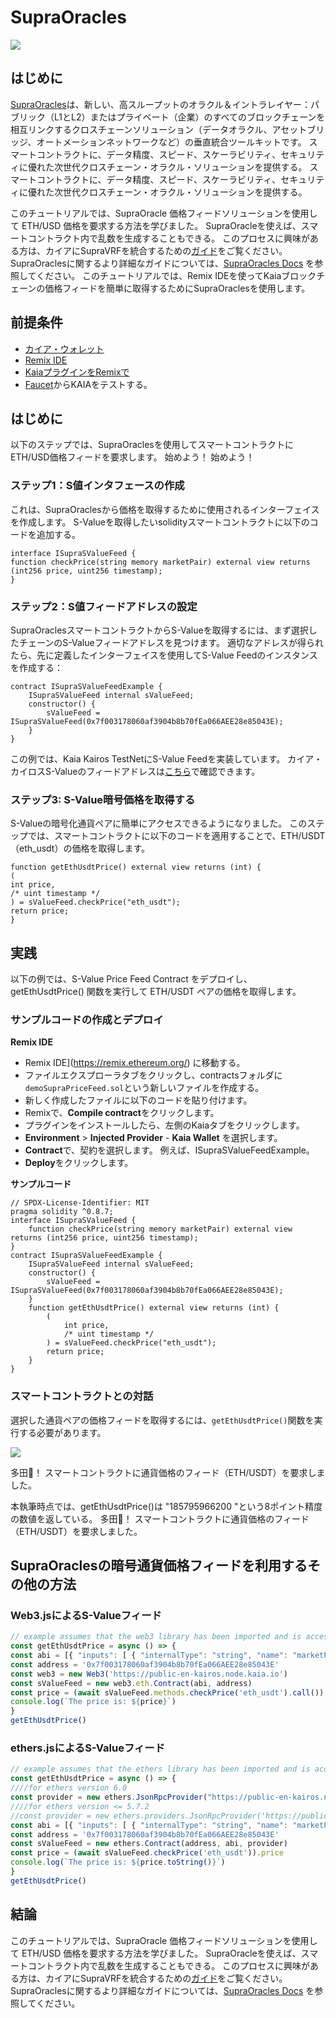 # SupraOracles

![](/img/banners/kaia-supra.png)

## はじめに

[SupraOracles](https://supraoracles.com/)は、新しい、高スループットのオラクル＆イントラレイヤー：パブリック（L1とL2）またはプライベート（企業）のすべてのブロックチェーンを相互リンクするクロスチェーンソリューション（データオラクル、アセットブリッジ、オートメーションネットワークなど）の垂直統合ツールキットです。 スマートコントラクトに、データ精度、スピード、スケーラビリティ、セキュリティに優れた次世代クロスチェーン・オラクル・ソリューションを提供する。 スマートコントラクトに、データ精度、スピード、スケーラビリティ、セキュリティに優れた次世代クロスチェーン・オラクル・ソリューションを提供する。

このチュートリアルでは、SupraOracle 価格フィードソリューションを使用して ETH/USD 価格を要求する方法を学びました。 SupraOracleを使えば、スマートコントラクト内で乱数を生成することもできる。 このプロセスに興味がある方は、カイアにSupraVRFを統合するための[ガイド](https://metaverse-knowledge-kit.klaytn.foundation/docs/decentralized-oracle/oracle-providers/supraOracles-tutorial)をご覧ください。 SupraOraclesに関するより詳細なガイドについては、[SupraOracles Docs](https://supraoracles.com/docs/development-guides) を参照してください。 このチュートリアルでは、Remix IDEを使ってKaiaブロックチェーンの価格フィードを簡単に取得するためにSupraOraclesを使用します。

## 前提条件

- [カイア・ウォレット](https://chromewebstore.google.com/detail/kaia-wallet/jblndlipeogpafnldhgmapagcccfchpi)
- [Remix IDE](https://remix.ethereum.org/)
- [KaiaプラグインをRemixで](https://klaytn.foundation/using-klaytn-plugin-on-remix/)
- [Faucet](https://faucet.kaia.io)からKAIAをテストする。

## はじめに

以下のステップでは、SupraOraclesを使用してスマートコントラクトにETH/USD価格フィードを要求します。 始めよう！ 始めよう！

### ステップ1：S値インタフェースの作成

これは、SupraOraclesから価格を取得するために使用されるインターフェイスを作成します。  S-Valueを取得したいsolidityスマートコントラクトに以下のコードを追加する。

```solidity
interface ISupraSValueFeed {
function checkPrice(string memory marketPair) external view returns (int256 price, uint256 timestamp);
}
```

### ステップ2：S値フィードアドレスの設定

SupraOraclesスマートコントラクトからS-Valueを取得するには、まず選択したチェーンのS-Valueフィードアドレスを見つけます。  適切なアドレスが得られたら、先に定義したインターフェイスを使用してS-Value Feedのインスタンスを作成する：

```solidity
contract ISupraSValueFeedExample {
    ISupraSValueFeed internal sValueFeed;
    constructor() {
        sValueFeed = ISupraSValueFeed(0x7f003178060af3904b8b70fEa066AEE28e85043E);
    }
}
```

この例では、Kaia Kairos TestNetにS-Value Feedを実装しています。 カイア・カイロスS-Valueのフィードアドレスは[こちら](https://supraoracles.com/docs/get-started/networks/)で確認できます。

### ステップ3: S-Value暗号価格を取得する

S-Valueの暗号化通貨ペアに簡単にアクセスできるようになりました。  このステップでは、スマートコントラクトに以下のコードを適用することで、ETH/USDT（eth_usdt）の価格を取得します。

```solidity
function getEthUsdtPrice() external view returns (int) {
(
int price,
/* uint timestamp */
) = sValueFeed.checkPrice("eth_usdt");
return price;
}
```

## 実践

以下の例では、S-Value Price Feed Contract をデプロイし、getEthUsdtPrice() 関数を実行して ETH/USDT ペアの価格を取得します。

### サンプルコードの作成とデプロイ

**Remix IDE**

- Remix IDE](https://remix.ethereum.org/) に移動する。
- ファイルエクスプローラタブをクリックし、contractsフォルダに`demoSupraPriceFeed.sol`という新しいファイルを作成する。
- 新しく作成したファイルに以下のコードを貼り付けます。
- Remixで、**Compile contract**をクリックします。
- プラグインをインストールしたら、左側のKaiaタブをクリックします。
- **Environment** > **Injected Provider** - **Kaia Wallet** を選択します。
- **Contract**で、契約を選択します。 例えば、ISupraSValueFeedExample。
- **Deploy**をクリックします。

**サンプルコード**

```solidity
// SPDX-License-Identifier: MIT
pragma solidity ^0.8.7;
interface ISupraSValueFeed {
    function checkPrice(string memory marketPair) external view returns (int256 price, uint256 timestamp);
}
contract ISupraSValueFeedExample {
    ISupraSValueFeed internal sValueFeed;
    constructor() {
        sValueFeed = ISupraSValueFeed(0x7f003178060af3904b8b70fEa066AEE28e85043E);
    }
    function getEthUsdtPrice() external view returns (int) {
        (
            int price,
            /* uint timestamp */
        ) = sValueFeed.checkPrice("eth_usdt");
        return price;
    }
}
```

### スマートコントラクトとの対話

選択した通貨ペアの価格フィードを取得するには、`getEthUsdtPrice()`関数を実行する必要があります。

![](/img/build/tools/sPriceFeed.png)

多田🎉！ スマートコントラクトに通貨価格のフィード（ETH/USDT）を要求しました。

本執筆時点では、getEthUsdtPrice()は "185795966200 "という8ポイント精度の数値を返している。 多田🎉！ スマートコントラクトに通貨価格のフィード（ETH/USDT）を要求しました。

## SupraOraclesの暗号通貨価格フィードを利用するその他の方法

### Web3.jsによるS-Valueフィード

```javascript
// example assumes that the web3 library has been imported and is accessible within your scope
const getEthUsdtPrice = async () => {
const abi = [{ "inputs": [ { "internalType": "string", "name": "marketPair", "type": "string" } ], "name": "checkPrice", "outputs": [ { "internalType": "int256", "name": "price", "type": "int256" }, { "internalType": "uint256", "name": "timestamp", "type": "uint256" } ], "stateMutability": "view", "type": "function" } ]
const address = '0x7f003178060af3904b8b70fEa066AEE28e85043E'
const web3 = new Web3('https://public-en-kairos.node.kaia.io')
const sValueFeed = new web3.eth.Contract(abi, address)
const price = (await sValueFeed.methods.checkPrice('eth_usdt').call()).price
console.log(`The price is: ${price}`)
}
getEthUsdtPrice()
```

### ethers.jsによるS-Valueフィード

```javascript
// example assumes that the ethers library has been imported and is accessible within your scope
const getEthUsdtPrice = async () => {
////for ethers version 6.0
const provider = new ethers.JsonRpcProvider("https://public-en-kairos.node.kaia.io")
////for ethers version <= 5.7.2
//const provider = new ethers.providers.JsonRpcProvider('https://public-en-kairos.node.kaia.io')
const abi = [{ "inputs": [ { "internalType": "string", "name": "marketPair", "type": "string" } ], "name": "checkPrice", "outputs": [ { "internalType": "int256", "name": "price", "type": "int256" }, { "internalType": "uint256", "name": "timestamp", "type": "uint256" } ], "stateMutability": "view", "type": "function" } ]
const address = '0x7f003178060af3904b8b70fEa066AEE28e85043E'
const sValueFeed = new ethers.Contract(address, abi, provider)
const price = (await sValueFeed.checkPrice('eth_usdt')).price
console.log(`The price is: ${price.toString()}`)
}
getEthUsdtPrice()
```

## 結論

このチュートリアルでは、SupraOracle 価格フィードソリューションを使用して ETH/USD 価格を要求する方法を学びました。 SupraOracleを使えば、スマートコントラクト内で乱数を生成することもできる。 このプロセスに興味がある方は、カイアにSupraVRFを統合するための[ガイド](https://metaverse-knowledge-kit.klaytn.foundation/docs/decentralized-oracle/oracle-providers/supraOracles-tutorial)をご覧ください。 SupraOraclesに関するより詳細なガイドについては、[SupraOracles Docs](https://supraoracles.com/docs/development-guides) を参照してください。
